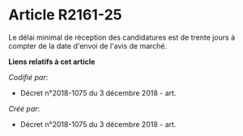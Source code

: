 # Article R2161-25

Le délai minimal de réception des candidatures est de trente jours à compter de la date d'envoi de l'avis de marché.

**Liens relatifs à cet article**

_Codifié par_:

  - Décret n°2018-1075 du 3 décembre 2018 - art.

_Créé par_:

  - Décret n°2018-1075 du 3 décembre 2018 - art.
